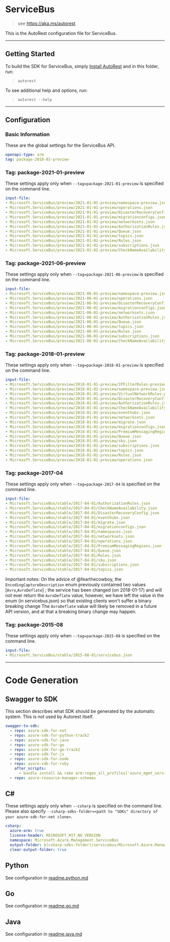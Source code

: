 # ServiceBus

> see https://aka.ms/autorest

This is the AutoRest configuration file for ServiceBus.



---
## Getting Started
To build the SDK for ServiceBus, simply [Install AutoRest](https://aka.ms/autorest/install) and in this folder, run:

> `autorest`

To see additional help and options, run:

> `autorest --help` 
---

## Configuration



### Basic Information
These are the global settings for the ServiceBus API.

``` yaml
openapi-type: arm
tag: package-2018-01-preview
```

### Tag: package-2021-01-preview

These settings apply only when `--tag=package-2021-01-preview` is specified on the command line.

``` yaml $(tag) == 'package-2021-01-preview'
input-file:
- Microsoft.ServiceBus/preview/2021-01-01-preview/namespace-preview.json
- Microsoft.ServiceBus/preview/2021-01-01-preview/operations.json
- Microsoft.ServiceBus/preview/2021-01-01-preview/DisasterRecoveryConfig.json
- Microsoft.ServiceBus/preview/2021-01-01-preview/migrationconfigs.json
- Microsoft.ServiceBus/preview/2021-01-01-preview/networksets.json
- Microsoft.ServiceBus/preview/2021-01-01-preview/AuthorizationRules.json
- Microsoft.ServiceBus/preview/2021-01-01-preview/Queue.json
- Microsoft.ServiceBus/preview/2021-01-01-preview/topics.json
- Microsoft.ServiceBus/preview/2021-01-01-preview/Rules.json
- Microsoft.ServiceBus/preview/2021-01-01-preview/subscriptions.json
- Microsoft.ServiceBus/preview/2021-01-01-preview/CheckNameAvailability.json
```

### Tag: package-2021-06-preview

These settings apply only when `--tag=package-2021-06-preview` is specified on the command line.

``` yaml $(tag) == 'package-2021-06-preview'
input-file:
- Microsoft.ServiceBus/preview/2021-06-01-preview/namespace-preview.json
- Microsoft.ServiceBus/preview/2021-06-01-preview/operations.json
- Microsoft.ServiceBus/preview/2021-06-01-preview/DisasterRecoveryConfig.json
- Microsoft.ServiceBus/preview/2021-06-01-preview/migrationconfigs.json
- Microsoft.ServiceBus/preview/2021-06-01-preview/networksets.json
- Microsoft.ServiceBus/preview/2021-06-01-preview/AuthorizationRules.json
- Microsoft.ServiceBus/preview/2021-06-01-preview/Queue.json
- Microsoft.ServiceBus/preview/2021-06-01-preview/topics.json
- Microsoft.ServiceBus/preview/2021-06-01-preview/Rules.json
- Microsoft.ServiceBus/preview/2021-06-01-preview/subscriptions.json
- Microsoft.ServiceBus/preview/2021-06-01-preview/CheckNameAvailability.json
```

### Tag: package-2018-01-preview

These settings apply only when `--tag=package-2018-01-preview` is specified on the command line.

``` yaml $(tag) == 'package-2018-01-preview'
input-file:
- Microsoft.ServiceBus/preview/2018-01-01-preview/IPFilterRules-preview.json
- Microsoft.ServiceBus/preview/2018-01-01-preview/namespace-preview.json
- Microsoft.ServiceBus/preview/2018-01-01-preview/VirtualNetworkRules-preview.json
- Microsoft.ServiceBus/preview/2018-01-01-preview/DisasterRecoveryConfig.json
- Microsoft.ServiceBus/preview/2018-01-01-preview/AuthorizationRules.json
- Microsoft.ServiceBus/preview/2018-01-01-preview/CheckNameAvailability.json
- Microsoft.ServiceBus/preview/2018-01-01-preview/eventhubs.json
- Microsoft.ServiceBus/preview/2018-01-01-preview/networksets.json
- Microsoft.ServiceBus/preview/2018-01-01-preview/migrate.json
- Microsoft.ServiceBus/preview/2018-01-01-preview/migrationconfigs.json
- Microsoft.ServiceBus/preview/2018-01-01-preview/PremiumMessagingRegions.json
- Microsoft.ServiceBus/preview/2018-01-01-preview/Queue.json
- Microsoft.ServiceBus/preview/2018-01-01-preview/sku.json
- Microsoft.ServiceBus/preview/2018-01-01-preview/subscriptions.json
- Microsoft.ServiceBus/preview/2018-01-01-preview/topics.json
- Microsoft.ServiceBus/preview/2018-01-01-preview/Rules.json
- Microsoft.ServiceBus/preview/2018-01-01-preview/operations.json
```

### Tag: package-2017-04

These settings apply only when `--tag=package-2017-04` is specified on the command line.


``` yaml $(tag) == 'package-2017-04'
input-file:
- Microsoft.ServiceBus/stable/2017-04-01/AuthorizationRules.json
- Microsoft.ServiceBus/stable/2017-04-01/CheckNameAvailability.json
- Microsoft.ServiceBus/stable/2017-04-01/DisasterRecoveryConfig.json
- Microsoft.ServiceBus/stable/2017-04-01/eventhubs.json
- Microsoft.ServiceBus/stable/2017-04-01/migrate.json
- Microsoft.ServiceBus/stable/2017-04-01/migrationconfigs.json
- Microsoft.ServiceBus/stable/2017-04-01/namespaces.json
- Microsoft.ServiceBus/stable/2017-04-01/networksets.json
- Microsoft.ServiceBus/stable/2017-04-01/operations.json
- Microsoft.ServiceBus/stable/2017-04-01/PremiumMessagingRegions.json
- Microsoft.ServiceBus/stable/2017-04-01/Queue.json
- Microsoft.ServiceBus/stable/2017-04-01/Rules.json
- Microsoft.ServiceBus/stable/2017-04-01/sku.json
- Microsoft.ServiceBus/stable/2017-04-01/subscriptions.json
- Microsoft.ServiceBus/stable/2017-04-01/topics.json
```

Important notes:
On the advice of @fearthecowboy, the  `EncodingCaptureDescription` enum previously contained two values [`Avro`,`AvroDeflate`] ; the service has been changed (on 2018-01-17) and will not ever return the `AvroDeflate` value,
 however, we have left the value in the enum (in servicebus.json) so that existing clients won't suffer a binary breaking change
The `AvroDeflate` value will likely be removed in a future API version, and at that a breaking binary change may happen.

### Tag: package-2015-08

These settings apply only when `--tag=package-2015-08` is specified on the command line.

``` yaml $(tag) == 'package-2015-08'
input-file:
- Microsoft.ServiceBus/stable/2015-08-01/servicebus.json
```

---
# Code Generation


## Swagger to SDK

This section describes what SDK should be generated by the automatic system.
This is not used by Autorest itself.

``` yaml $(swagger-to-sdk)
swagger-to-sdk:
  - repo: azure-sdk-for-net
  - repo: azure-sdk-for-python-track2
  - repo: azure-sdk-for-java
  - repo: azure-sdk-for-go
  - repo: azure-sdk-for-go-track2
  - repo: azure-sdk-for-js
  - repo: azure-sdk-for-node
  - repo: azure-sdk-for-ruby
    after_scripts:
      - bundle install && rake arm:regen_all_profiles['azure_mgmt_service_bus']
  - repo: azure-resource-manager-schemas
```


## C#

These settings apply only when `--csharp` is specified on the command line.
Please also specify `--csharp-sdks-folder=<path to "SDKs" directory of your azure-sdk-for-net clone>`.

``` yaml $(csharp)
csharp:
  azure-arm: true
  license-header: MICROSOFT_MIT_NO_VERSION
  namespace: Microsoft.Azure.Management.ServiceBus
  output-folder: $(csharp-sdks-folder)/servicebus/Microsoft.Azure.Management.ServiceBus/src/Generated
  clear-output-folder: true
```

## Python

See configuration in [readme.python.md](./readme.python.md)

## Go

See configuration in [readme.go.md](./readme.go.md)

## Java

See configuration in [readme.java.md](./readme.java.md)



